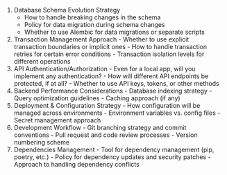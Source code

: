 1. Database Schema Evolution Strategy
    - How to handle breaking changes in the schema
    - Policy for data migration during schema changes
    - Whether to use Alembic for data migrations or separate scripts
  2. Transaction Management Approach
    - Whether to use explicit transaction boundaries or implicit ones
    - How to handle transaction retries for certain error conditions
    - Transaction isolation levels for different operations
  3. API Authentication/Authorization
    - Even for a local app, will you implement any authentication?
    - How will different API endpoints be protected, if at all?
    - Whether to use API keys, tokens, or other methods
  4. Backend Performance Considerations
    - Database indexing strategy
    - Query optimization guidelines
    - Caching approach (if any)
  5. Deployment & Configuration Strategy
    - How configuration will be managed across environments
    - Environment variables vs. config files
    - Secret management approach
  6. Development Workflow
    - Git branching strategy and commit conventions
    - Pull request and code review processes
    - Version numbering scheme
  7. Dependencies Management
    - Tool for dependency management (pip, poetry, etc.)
    - Policy for dependency updates and security patches
    - Approach to handling dependency conflicts